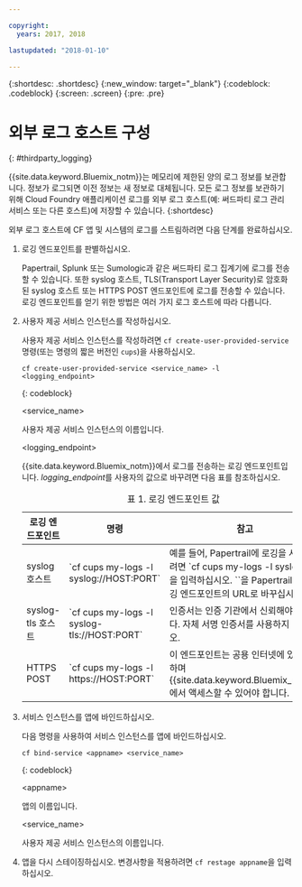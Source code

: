 ```yaml
---

copyright:
  years: 2017, 2018

lastupdated: "2018-01-10"

---
```



{:shortdesc: .shortdesc}
{:new_window: target="_blank"}
{:codeblock: .codeblock}
{:screen: .screen}
{:pre: .pre}


# 외부 로그 호스트 구성
{: #thirdparty_logging}

{{site.data.keyword.Bluemix_notm}}는 메모리에 제한된 양의 로그 정보를 보관합니다. 정보가 로그되면 이전 정보는 새 정보로 대체됩니다. 모든 로그 정보를 보관하기 위해 Cloud Foundry 애플리케이션 로그를 외부 로그 호스트(예: 써드파티 로그 관리 서비스 또는 다른 호스트)에 저장할 수 있습니다.
{:shortdesc}

외부 로그 호스트에 CF 앱 및 시스템의 로그를 스트림하려면 다음 단계를 완료하십시오.

  1. 로깅 엔드포인트를 판별하십시오.

	 Papertrail, Splunk 또는 Sumologic과 같은 써드파티 로그 집계기에 로그를 전송할 수 있습니다. 또한 syslog 호스트, TLS(Transport Layer Security)로 암호화된 syslog 호스트 또는 HTTPS POST 엔드포인트에 로그를 전송할 수 있습니다. 로깅 엔드포인트를 얻기 위한 방법은 여러 가지 로그 호스트에 따라 다릅니다.

  2. 사용자 제공 서비스 인스턴스를 작성하십시오.

	 사용자 제공 서비스 인스턴스를 작성하려면 `cf create-user-provided-service` 명령(또는 명령의 짧은 버전인 `cups`)을 사용하십시오.
	 
	 ```
	 cf create-user-provided-service <service_name> -l <logging_endpoint>
	 ```
	 {: codeblock}
	 
	 &lt;service_name&gt;

	 사용자 제공 서비스 인스턴스의 이름입니다.

	 &lt;logging_endpoint&gt;

	 {{site.data.keyword.Bluemix_notm}}에서 로그를 전송하는 로깅 엔드포인트입니다. *logging_endpoint*를 사용자의 값으로 바꾸려면 다음 표를 참조하십시오.

	 <table>
	 <caption>표 1. 로깅 엔드포인트 값</caption>
     <thead>
     <tr>
     <th>로깅 엔드포인트</th>
     <th>명령</th>
	 <th>참고</th>
     </tr>
     </thead>
     <tbody>
     <tr>
     <td>syslog 호스트</td>
     <td>`cf cups my-logs -l syslog://HOST:PORT`</td>
	 <td>예를 들어, Papertrail에 로깅을 사용하려면 `cf cups my-logs -l syslog://<papertrail-url>`을 입력하십시오. `<papertrail-url>`을 Papertrail에서 로깅 엔드포인트의 URL로 바꾸십시오.</td>
     </tr>
	 <tr>
     <td>syslog-tls 호스트</td>
     <td>`cf cups my-logs -l syslog-tls://HOST:PORT`</td>
	 <td>인증서는 인증 기관에서 신뢰해야 합니다. 자체 서명 인증서를 사용하지 마십시오.</td>
     </tr>
	 <tr>
     <td>HTTPS POST</td>
     <td>`cf cups my-logs -l https://HOST:PORT`</td>
	 <td>이 엔드포인트는 공용 인터넷에 있어야 하며 {{site.data.keyword.Bluemix_notm}}에서 액세스할 수 있어야 합니다.</td>
     </tr>
     </tbody>
     </table>
  3. 서비스 인스턴스를 앱에 바인드하십시오.

	 다음 명령을 사용하여 서비스 인스턴스를 앱에 바인드하십시오.

	 ```
	 cf bind-service <appname> <service_name>
	 ```
	 {: codeblock}
	 
	 &lt;appname&gt;

	 앱의 이름입니다.

	 &lt;service_name&gt;

	 사용자 제공 서비스 인스턴스의 이름입니다.

  4. 앱을 다시 스테이징하십시오.
     변경사항을 적용하려면 `cf restage appname`을 입력하십시오.

